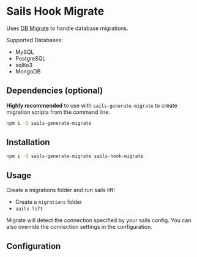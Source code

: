 # Sails Hook Migrate

Uses [DB Migrate](https://github.com/db-migrate/node-db-migrate) to handle database migrations.

Supported Databases:
 - MySQL
 - PostgreSQL
 - sqlite3
 - MongoDB

## Dependencies (optional)

**Highly recommended** to use with `sails-generate-migrate` to create migration scripts from the command line.

```sh
npm i -S sails-generate-migrate
```

## Installation

```sh
npm i -S sails-generate-migrate sails-hook-migrate
```

## Usage

Create a migrations folder and run sails lift!

 - Create a `migrations` folder
 - `sails lift`

Migrate will detect the connection specified by your sails config. You can also override the connection settings
in the configuration.

## Configuration

